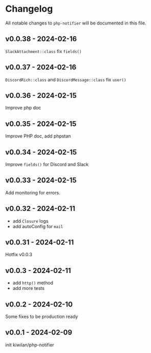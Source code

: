 # Changelog

All notable changes to `php-notifier` will be documented in this file.

## v0.0.38 - 2024-02-16

`SlackAttachment::class` fix `fields()`

## v0.0.37 - 2024-02-16

`DiscordRich::class` and `DiscordMessage::class` fix `user()`

## v0.0.36 - 2024-02-15

Improve php doc

## v0.0.35 - 2024-02-15

Improve PHP doc, add phpstan

## v0.0.34 - 2024-02-15

Improve `fields()` for Discord and Slack

## v0.0.33 - 2024-02-15

Add monitoring for errors.

## v0.0.32 - 2024-02-11

- add `Closure` logs
- add autoConfig for `mail`

## v0.0.31 - 2024-02-11

Hotfix v0.0.3

## v0.0.3 - 2024-02-11

- add `http()` method
- add more tests

## v0.0.2 - 2024-02-10

Some fixes to be production ready

## v0.0.1 - 2024-02-09

init kiwilan/php-notifier
